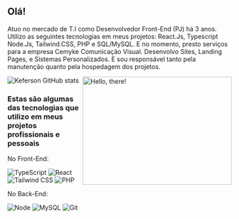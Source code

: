 ## Olá! 
Atuo no mercado de T.I como Desenvolvedor Front-End (PJ) há 3 anos. Utilizo as seguintes tecnologias em meus projetos: React.Js, Typescript Node.Js, Tailwind.CSS, PHP e SQL/MySQL. E no momento, presto serviços para a empresa Cemyke Comunicação Visual. Desenvolvo Sites, Landing Pages, e Sistemas Personalizados. E sou responsável tanto pela manutenção quanto pela hospedagem dos projetos.

<a href="#">
<img src="https://media1.tenor.com/images/a7bd6b94430c1e66148d580209e377c5/tenor.gif?itemid=5043108" title="hello" width="335" height="243" align="right" alt="Hello, there!">
</a>

![Keferson GitHub stats](https://github-readme-stats.vercel.app/api?username=keferson-github&show_icons=true&theme=tokyonight)


### Estas são algumas das tecnologias que utilizo em meus projetos profissionais e pessoais

No Front-End:

![TypeScript](https://img.shields.io/badge/-TypeScript-232323?style=flat&labelColor=000000&logo=typescript&logoColor=007acc)
![React](https://img.shields.io/badge/-React-232323?style=flat&labelColor=61DAFB&logo=react&logoColor=000000)
![Tailwind CSS](https://img.shields.io/badge/-Tailwindcss-232323?style=flat&labelColor=7952B3&logo=tailwindcss&logoColor=ffffff)
![PHP](https://img.shields.io/badge/-PHP-232323?style=flat&labelColor=800080&logo=php&logoColor=ffffff)

No Back-End:

![Node](https://img.shields.io/badge/-Node-232323?style=flat&labelColor=000000&logo=nodedotjs&logoColor=339933)
![MySQL](https://img.shields.io/badge/-MySQL-232323?style=flat&labelColor=4479A1&logo=mysql&logoColor=ffffff)
![Git](https://img.shields.io/badge/-Git-232323?style=flat&labelColor=800080&logo=git&logoColor=171515)

<!-- And in general:
![Git](https://img.shields.io/badge/-Git-F05032?style=flat-square&labelColor=F05032&logo=git&logoColor=ffffff)
![Linux](https://img.shields.io/badge/-Linux-FCC624?style=flat-square&labelColor=FCC624&logo=linux&logoColor=000000)
![GIMP](https://img.shields.io/badge/-GIMP-5C5543?style=flat-square&labelColor=5C5543&logo=gimp&logoColor=ffffff)
